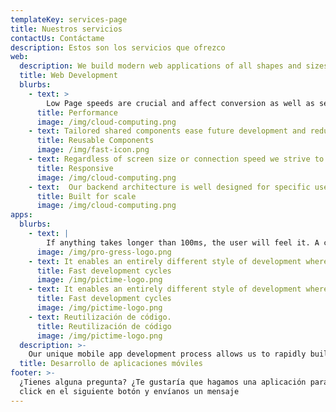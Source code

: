 ```yaml
---
templateKey: services-page
title: Nuestros servicios
contactUs: Contáctame
description: Estos son los servicios que ofrezco
web:
  description: We build modern web applications of all shapes and sizes using the latest technologies.
  title: Web Development
  blurbs:
    - text: >
        Low Page speeds are crucial and affect conversion as well as search engine ranking. Even if data heavy we ensure a quick load time by using best practices.
      title: Performance
      image: /img/cloud-computing.png
    - text: Tailored shared components ease future development and reduce technical debt
      title: Reusable Components
      image: /img/fast-icon.png
    - text: Regardless of screen size or connection speed we strive to serve all your customers
      title: Responsive
      image: /img/cloud-computing.png
    - text:  Our backend architecture is well designed for specific use-cases, with microservices and event sourcing if required. We use optimized queries, efficient database indexes and build cache driven realtime applications with scale in mind.
      title: Built for scale
      image: /img/cloud-computing.png
apps:
  blurbs:
    - text: |
        If anything takes longer than 100ms, the user will feel it. A compelling reason for using React Native instead of WebView-based tools is to achieve 60 frames per second and a native look and feel to your apps.
      image: /img/pro-gress-logo.png
    - text: It enables an entirely different style of development where you get really quick feedback because of low compile times.
      title: Fast development cycles
      image: /img/pictime-logo.png
    - text: It enables an entirely different style of development where you get really quick feedback because of low compile times.
      title: Fast development cycles
      image: /img/pictime-logo.png
    - text: Reutilización de código.
      title: Reutilización de código
      image: /img/pictime-logo.png
  description: >-
    Our unique mobile app development process allows us to rapidly build cross-platform apps at a fraction of the cost. We build mobile apps using React Native , a revolutionary framework built by Facebook in 2015. React Native allows us to build iOS and Android apps using just one code base (instead of two). This reduces the time and cost to build cross-platform apps by 50% or more, without sacrificing speed or quality.
  title: Desarrollo de aplicaciones móviles
footer: >-
  ¿Tienes alguna pregunta? ¿Te gustaría que hagamos una aplicación para tí? Haz
  click en el siguiente botón y envíanos un mensaje
---
```

